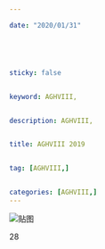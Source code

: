 ```yaml
---

date: "2020/01/31"





sticky: false


keyword: AGHVIII,


description: AGHVIII,


title: AGHVIII 2019


tag: [AGHVIII,]


categories: [AGHVIII,]
---
```

![贴图]()

28